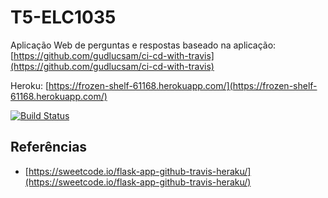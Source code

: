 # T5-ELC1035

Aplicação Web de perguntas e respostas baseado na aplicação: [https://github.com/gudlucsam/ci-cd-with-travis](https://github.com/gudlucsam/ci-cd-with-travis)

Heroku: [https://frozen-shelf-61168.herokuapp.com/](https://frozen-shelf-61168.herokuapp.com/)

[![Build Status](https://travis-ci.org/adonaigoncalves/T5-ELC1035.svg?branch=master)](https://travis-ci.org/adonaigoncalves/T5-ELC1035)

## Referências

- [https://sweetcode.io/flask-app-github-travis-heraku/](https://sweetcode.io/flask-app-github-travis-heraku/)
